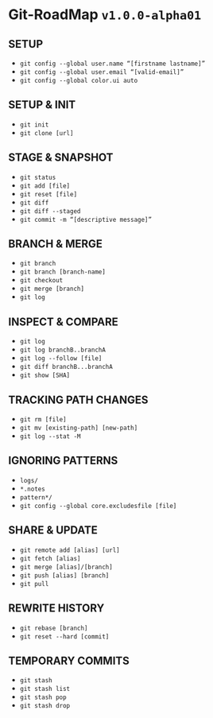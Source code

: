 # Git-RoadMap `v1.0.0-alpha01`

## SETUP
- `git config --global user.name “[firstname lastname]”`
- `git config --global user.email “[valid-email]”`
- `git config --global color.ui auto`

## SETUP & INIT
- `git init`
- `git clone [url]`

## STAGE & SNAPSHOT
- `git status`
- `git add [file]`
- `git reset [file]`
- `git diff`
- `git diff --staged`
- `git commit -m “[descriptive message]”`

## BRANCH & MERGE
- `git branch`
- `git branch [branch-name]`
- `git checkout`
- `git merge [branch]`
- `git log`

## INSPECT & COMPARE
- `git log`
- `git log branchB..branchA`
- `git log --follow [file]`
- `git diff branchB...branchA`
- `git show [SHA]`

## TRACKING PATH CHANGES
- `git rm [file]`
- `git mv [existing-path] [new-path]`
- `git log --stat -M`

## IGNORING PATTERNS
- `logs/`
- `*.notes`
- `pattern*/`
- `git config --global core.excludesfile [file]`

## SHARE & UPDATE
- `git remote add [alias] [url]`
- `git fetch [alias]`
- `git merge [alias]/[branch]`
- `git push [alias] [branch]`
- `git pull`

## REWRITE HISTORY
- `git rebase [branch]`
- `git reset --hard [commit]`

## TEMPORARY COMMITS
- `git stash`
- `git stash list`
- `git stash pop`
- `git stash drop`
